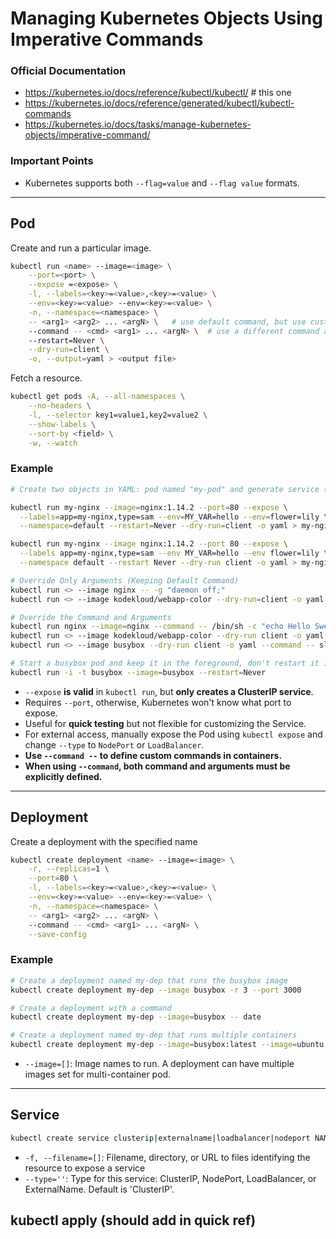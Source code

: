 # Managing Kubernetes Objects Using Imperative Commands

### Official Documentation

- https://kubernetes.io/docs/reference/kubectl/kubectl/ # this one
- https://kubernetes.io/docs/reference/generated/kubectl/kubectl-commands
- https://kubernetes.io/docs/tasks/manage-kubernetes-objects/imperative-command/

### Important Points

- Kubernetes supports both `--flag=value` and `--flag value` formats.

---

## Pod
Create and run a particular image.

```bash
kubectl run <name> --image=<image> \
    --port=<port> \
    --expose =<expose> \
    -l, --labels=<key>=<value>,<key>=<value> \
    --env=<key>=<value> --env=<key>=<value> \
    -n, --namespace=<namespace> \
    -- <arg1> <arg2> ... <argN> \   # use default command, but use custom arguments (arg1 .. argN) for that command
    --command -- <cmd> <arg1> ... <argN> \  # use a different command and custom arguments
    --restart=Never \
    --dry-run=client \
    -o, --output=yaml > <output file>
```

Fetch a resource.
```bash
kubectl get pods -A, --all-namespaces \
    --no-headers \
    -l, --selector key1=value1,key2=value2 \
    --show-labels \
    --sort-by <field> \
    -w, --watch
```

### Example
```bash
# Create two objects in YAML: pod named "my-pod" and generate service (ClusterIP type)

kubectl run my-nginx --image=nginx:1.14.2 --port=80 --expose \
  --labels=app=my-nginx,type=sam --env=MY_VAR=hello --env=flower=lily \
  --namespace=default --restart=Never --dry-run=client -o yaml > my-nginx.yaml

kubectl run my-nginx --image nginx:1.14.2 --port 80 --expose \
  --labels app=my-nginx,type=sam --env MY_VAR=hello --env flower=lily \
  --namespace default --restart Never --dry-run client -o yaml > my-nginx.yaml

# Override Only Arguments (Keeping Default Command)
kubectl run <> --image nginx -- -g "daemon off;"
kubectl run <> --image kodekloud/webapp-color --dry-run=client -o yaml -- --color red

# Override the Command and Arguments
kubectl run nginx --image=nginx --command -- /bin/sh -c "echo Hello Sweetheart, Ibtisam"
kubectl run <> --image kodekloud/webapp-color --dry-run client -o yaml --command -- color red
kubectl run <> --image busybox --dry-run client -o yaml --command -- sleep 3600

# Start a busybox pod and keep it in the foreground, don't restart it if it exits
kubectl run -i -t busybox --image=busybox --restart=Never
```

- `--expose` **is valid** in `kubectl run`, but **only creates a ClusterIP service**.
- Requires `--port`, otherwise, Kubernetes won't know what port to expose.
- Useful for **quick testing** but not flexible for customizing the Service.
- For external access, manually expose the Pod using `kubectl expose` and change `--type` to `NodePort` or `LoadBalancer`.
- **Use `--command --` to define custom commands in containers.**
- **When using `--command`, both command and arguments must be explicitly defined.**

---

## Deployment
Create a deployment with the specified name

```bash
kubectl create deployment <name> --image=<image> \
    -r, --replicas=1 \
    --port=80 \
    -l, --labels=<key>=<value>,<key>=<value> \
    --env=<key>=<value> --env=<key>=<value> \
    -n, --namespace=<namespace> \
    -- <arg1> <arg2> ... <argN> \   
    --command -- <cmd> <arg1> ... <argN> \
    --save-config
```
### Example

```bash
# Create a deployment named my-dep that runs the busybox image
kubectl create deployment my-dep --image busybox -r 3 --port 3000

# Create a deployment with a command
kubectl create deployment my-dep --image=busybox -- date

# Create a deployment named my-dep that runs multiple containers
kubectl create deployment my-dep --image=busybox:latest --image=ubuntu:latest --image=nginx
```
- `--image=[]`: Image names to run. A deployment can have multiple images set for multi-container pod.

---

## Service

```bash
kubectl create service clusterip|externalname|loadbalancer|nodeport NAME --tcp=port:targetPort


```
- `-f, --filename=[]`:
	Filename, directory, or URL to files identifying the resource to expose a service
- `--type=''`:
	Type for this service: ClusterIP, NodePort, LoadBalancer, or ExternalName. Default is 'ClusterIP'.





















## kubectl apply (should add in quick ref)